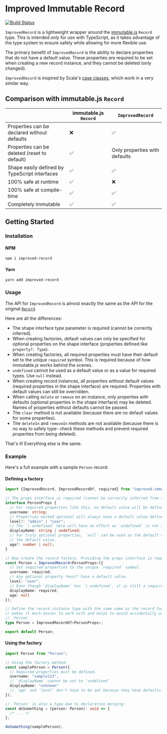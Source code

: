 # Improved Immutable Record

[![Build Status](https://dev.azure.com/iansan56530971/improved-record/_apis/build/status/iansan5653.improved-record?branchName=master)](https://dev.azure.com/iansan56530971/improved-record/_build/latest?definitionId=1&branchName=master)

`ImprovedRecord` is a lightweight wrapper around the
[immutable.js](https://immutable-js.github.io/immutable-js/) `Record` type. This is intended _only_
for use with TypeScript, as it takes advantage of the type system to ensure safety while allowing
for more flexible use.

The primary benefit of `ImprovedRecord` is the ability to declare properties that do not have a
default value. These properties are required to be set when creating a new record instance, and they
cannot be deleted (only changed).

`ImprovedRecord` is inspired by Scala's
[case classes](https://docs.scala-lang.org/tour/case-classes.html), which work in a very similar
way.

## Comparison with immutable.js `Record`

|                                               | immutable.js `Record` | `ImprovedRecord`              |
| --------------------------------------------- | --------------------- | ----------------------------- |
| Properties can be declared without defaults   | ❌                    | ✅                            |
| Properties can be deleted (reset to default)  | ✅                    | Only properties with defaults |
| Shape easily defined by TypeScript interfaces | ✅                    | ✅                            |
| 100% safe at runtime                          | ✅                    | ❌                            |
| 100% safe at compile-time                     | ✅                    | ✅                            |
| Completely immutable                          | ✅                    | ✅                            |

## Getting Started

### Installation

#### NPM

```
npm i improved-record
```

#### Yarn

```
yarn add improved-record
```

### Usage

The API for `ImprovedRecord` is almost exactly the same as the API for the original
[`Record`](https://immutable-js.github.io/immutable-js/docs/#/Record).

Here are all the differences:

- The shape interface type parameter is required (cannot be correctly inferred).
- When creating factories, default values can only be specified for optional properties on the shape
  interface (properties defined like `property?: Type`).
- When creating factories, all required properties must have their default set to the unique
  `required` symbol. This is required because of how immutable.js works behind the scenes.
- `undefined` cannot be used as a default value or as a value for required types. Use `null`
  instead.
- When creating record instances, all properties without default values (required properties in the
  shape interface) are required. Properties with default values can still be overridden.
- When calling `delete` or `remove` on an instance, only properties with defaults (optional
  properties in the shape interface) may be deleted. Names of properties without defaults cannot be
  passed.
- The `clear` method is not available (because there are no default values for some properties).
- The `deleteIn` and `removeIn` methods are not available (because there is no way to safely type-
  check these methods and prevent required properties from being deleted).

That's it! Everything else is the same.

### Example

Here's a full example with a sample `Person` record:

#### Defining a factory

```ts
import {ImprovedRecord, ImprovedRecordOf, required} from "improved-immutable-record";

// The props interface is required (cannot be correctly inferred from the default values):
interface PersonProps {
  // For required properties like this, no default value will be defined.
  username: string;
  // Properties marked optional will always have a default value defined.
  level?: "admin" | "user";
  // The `| undefined` here will have no effect as `undefined` is not a valid value.
  displayName: string | undefined;
  // For truly optional properties, `null` can be used as the default value. `undefined` cannot be
  // the default value.
  age?: number | null;
}

// Now create the record factory. Providing the props interface is required.
const Person = ImprovedRecord<PersonProps>({
  // Set required properties to the unique `required` symbol.
  username: required,
  // Any optional property *must* have a default value.
  level: "user",
  // Even though `displayName` has `| undefined`, it is still a required property (no `?:`).
  displayName: required,
  age: null
});

// Define the record instance type with the same name as the record factory (this is optional but
// makes it much easier to work with and helps to avoid accidentally using `PersonProps` instead of
// `Person`.
type Person = ImprovedRecordOf<PersonProps>;

export default Person;
```

#### Using the factory

```ts
import Person from "Person";

// Using the factory method:
const samplePerson = Person({
  // Required properties must be defined.
  username: "sample123",
  // `displayName` cannot be set to `undefined`
  displayName: "unknown"
  // `age` and `level` don't have to be set because they have defaults.
});

// `Person` is also a type due to declaration merging:
const doSomething = (person: Person): void => {
  /* ... */
};

doSomething(samplePerson);
```
